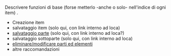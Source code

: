 Descrivere funzioni di base (forse metterlo -anche o solo- nell'indice di ogni item) .

* Creazione item  
* salvataggio item (solo qui, con link interno ad loca)  
* [salvataggio parte](part_save.md) (solo qui, con link interno ad loca?)  
* salvataggio sottoparte (solo qui, con link interno ad loca)  
* [eliminare/modificare parti ed elementi](edit_and_delete.md)
* altre raccomandazioni
